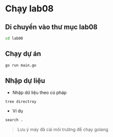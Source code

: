 # Chạy lab08

## Di chuyển vào thư mục lab08
``` bash
cd lab08
```

## Chạy dự án

``` bash
go run main.go
```

## Nhập dự liệu

- Nhập dữ liệu theo cú pháp

`tree directroy`

- Ví dụ

```bash
search .
```

> Lưu ý máy đã cài môi trường để chạy golang
